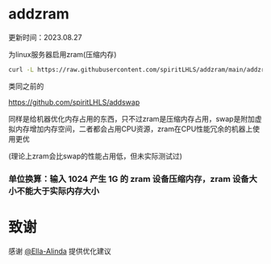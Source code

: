 # addzram

更新时间：2023.08.27

为linux服务器启用zram(压缩内存)

```bash
curl -L https://raw.githubusercontent.com/spiritLHLS/addzram/main/addzram.sh -o addzram.sh && chmod +x addzram.sh && bash addzram.sh
```

类同之前的

https://github.com/spiritLHLS/addswap

同样是给机器优化内存占用的东西，只不过zram是压缩内存占用，swap是附加虚拟内存增加内存空间，二者都会占用CPU资源，zram在CPU性能冗余的机器上使用更优

(理论上zram会比swap的性能占用低，但未实际测试过)

### 单位换算：输入 1024 产生 1G 的 zram 设备压缩内存，zram 设备大小不能大于实际内存大小

# 致谢

感谢 [@Ella-Alinda](https://github.com/Ella-Alinda) 提供优化建议
